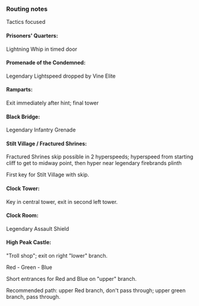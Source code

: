 ### Routing notes
Tactics focused
#### Prisoners' Quarters:
Lightning Whip in timed door
#### Promenade of the Condemned:
Legendary Lightspeed dropped by Vine Elite
#### Ramparts:
Exit immediately after hint; final tower
#### Black Bridge:
Legendary Infantry Grenade
#### Stilt Village / Fractured Shrines:
Fractured Shrines skip possible in 2 hyperspeeds; hyperspeed from starting cliff to get to midway point, then hyper near legendary firebrands plinth

First key for Stilt Village with skip.
#### Clock Tower:
Key in central tower, exit in second left tower.
#### Clock Room:
Legendary Assault Shield
#### High Peak Castle:
"Troll shop"; exit on right "lower" branch.

Red - Green - Blue

Short entrances for Red and Blue on "upper" branch.

Recommended path: upper Red branch, don't pass through; upper green branch, pass through.
